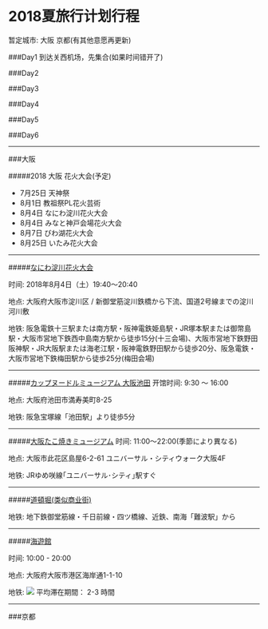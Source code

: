 2018夏旅行计划行程
====

暂定城市: 大阪 京都(有其他意愿再更新)


###Day1
到达关西机场，先集合(如果时间错开了)

###Day2

###Day3

###Day4

###Day5

###Day6


***
###大阪

#####2018 大阪 花火大会(予定)

* 7月25日    天神祭
* 8月1日     教祖祭PL花火芸術
* 8月4日     なにわ淀川花火大会
* 8月4日     みなと神戸会場花火大会
* 8月7日     びわ湖花火大会
* 8月25日    いたみ花火大会


***
#####[なにわ淀川花火大会](https://hanabi.walkerplus.com/detail/ar0727e00982/)

时间: 2018年8月4日（土）19:40～20:40

地点: 大阪府大阪市淀川区 / 新御堂筋淀川鉄橋から下流、国道2号線までの淀川河川敷

地铁: 阪急電鉄十三駅または南方駅・阪神電鉄姫島駅・JR塚本駅または御幣島駅・大阪市営地下鉄西中島南方駅から徒歩15分(十三会場)、大阪市営地下鉄野田阪神駅・JR大阪駅または海老江駅・阪神電鉄野田駅から徒歩20分、阪急電鉄・大阪市営地下鉄梅田駅から徒歩25分(梅田会場)
***

#####[カップヌードルミュージアム 大阪池田](https://www.cupnoodles-museum.jp/ja/osaka_ikeda/guide/access/)
开馆时间: 9:30 ～ 16:00

地点:  大阪府池田市満寿美町8-25

地铁: 阪急宝塚線「池田駅」より徒歩5分

***
#####[大阪たこ焼きミュージアム](https://osaka-info.jp/page/osaka-takoyaki-museum)
时间: 11:00～22:00(季節により異なる)

地点: 大阪市此花区島屋6-2-61 ユニバーサル・シティウォーク大阪4F

地铁: JRゆめ咲線｢ユニバーサル･シティ｣駅すぐ

***
#####[道頓堀(类似商业街)](https://www.tripadvisor.jp/Attraction_Review-g298566-d325333-Reviews-Dotonbori-Osaka_Osaka_Prefecture_Kinki.html)


地铁: 地下鉄御堂筋線・千日前線・四ツ橋線、近鉄、南海「難波駅」から
***

#####[海遊館](http://www.kaiyukan.com/language/chinese_traditional)

时间: 10:00 - 20:00

地点: 大阪府大阪市港区海岸通1-1-10

地铁: ![](http://www.kaiyukan.com/language/chinese_traditional/images/emap-t2.png)
平均滞在期間： 2-3 時間
***
###京都

